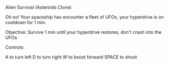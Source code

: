 Alien Survival (Asteroids Clone)

Oh no! Your spaceship has encounter a fleet of UFOs, your hyperdrive is on cooldown for 1 min. 

Objective: Survive 1 min until your hyperdrive restores, don't crash into the UFOs 

Controls: 

A to turn left
D to turn right
W to boost forward 
SPACE to shoot

